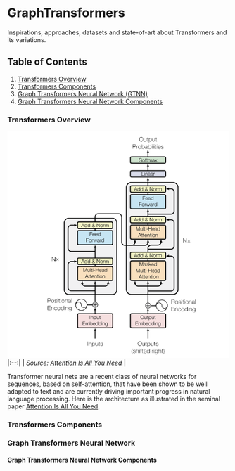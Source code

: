 # GraphTransformers
Inspirations, approaches, datasets and state-of-art about Transformers and its variations.



## Table of Contents
1. [Transformers Overview](#Transformers-Overview)
2. [Transformers Components](#Transformers-Components)
3. [Graph Transformers Neural Network (GTNN)](#Graph-Transformers-Neural-Network)
3. [Graph Transformers Neural Network Components](#Graph-Transformers-Neural-Network-Components)


### 

### Transformers Overview

[<img src="Images/TheTransformer-ModelArchitecture.png" width="760"/>](Images/TheTransformer-ModelArchitecture.png)
|:--:| 
| *Source: [Attention Is All You Need](https://proceedings.neurips.cc/paper/2017/file/3f5ee243547dee91fbd053c1c4a845aa-Paper.pdf)* |



Transformer neural nets are a recent class of neural networks for sequences, based on self-attention, that have been shown to be well adapted to text and are currently driving important progress in natural language processing. Here is the architecture as illustrated in the seminal paper [Attention Is All You Need](https://proceedings.neurips.cc/paper/2017/file/3f5ee243547dee91fbd053c1c4a845aa-Paper.pdf).




### Transformers Components
### Graph Transformers Neural Network
#### Graph Transformers Neural Network Components
